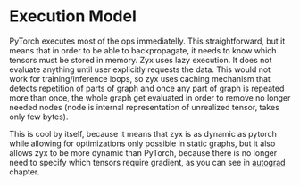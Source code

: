 # Execution Model

PyTorch executes most of the ops immediatelly. This straightforward, but it means that in order to be able to backpropagate, it needs to know which tensors must be stored in memory. Zyx uses lazy execution. It does not evaluate anything until user explicitly requests the data. This would not work for training/inference loops, so zyx uses caching mechanism that detects repetition of parts of graph and once any part of graph is repeated more than once, the whole graph get evaluated in order to remove no longer needed nodes (node is internal representation of unrealized tensor, takes only few bytes).

This is cool by itself, because it means that zyx is as dynamic as pytorch while allowing for optimizations only possible in static graphs, but it also allows zyx to be more dynamic than PyTorch, because there is no longer need to specify which tensors require gradient, as you can see in [autograd](autograd.md) chapter.
